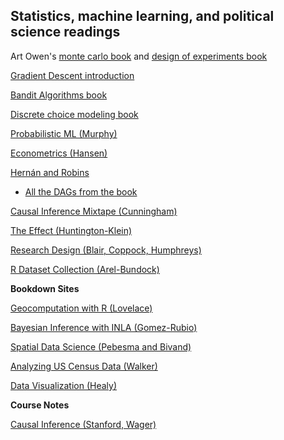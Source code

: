 ## Statistics, machine learning, and political science readings

Art Owen's [monte carlo book](http://statweb.stanford.edu/~owen/mc/) and [design of experiments book](https://statweb.stanford.edu/~owen/courses/363/doenotes.pdf)

[Gradient Descent introduction](http://ruder.io/optimizing-gradient-descent/)

[Bandit Algorithms book](http://downloads.tor-lattimore.com/banditbook/book.pdf)

[Discrete choice modeling book](https://eml.berkeley.edu/books/choice2.html)

[Probabilistic ML (Murphy)](https://probml.github.io/pml-book/)

[Econometrics (Hansen)](https://www.ssc.wisc.edu/~bhansen/econometrics/)

[Hernán and Robins](https://www.hsph.harvard.edu/miguel-hernan/causal-inference-book/)
  - [All the DAGs from the book](https://sgfin.github.io/2019/06/19/Causal-Inference-Book-All-DAGs/)
  
[Causal Inference Mixtape (Cunningham)](https://mixtape.scunning.com/)

[The Effect (Huntington-Klein)](https://www.theeffectbook.net/)

[Research Design (Blair, Coppock, Humphreys)](https://book.declaredesign.org/index.html)

[R Dataset Collection (Arel-Bundock)](https://vincentarelbundock.github.io/Rdatasets/)

**Bookdown Sites**

[Geocomputation with R (Lovelace)](https://geocompr.robinlovelace.net/)

[Bayesian Inference with INLA (Gomez-Rubio)](https://becarioprecario.bitbucket.io/inla-gitbook/)

[Spatial Data Science (Pebesma and Bivand)](https://keen-swartz-3146c4.netlify.app/)

[Analyzing US Census Data (Walker)](https://walker-data.com/census-r/)

[Data Visualization (Healy)](https://socviz.co/)

**Course Notes**

[Causal Inference (Stanford, Wager)](https://web.stanford.edu/~swager/stats361.pdf)
